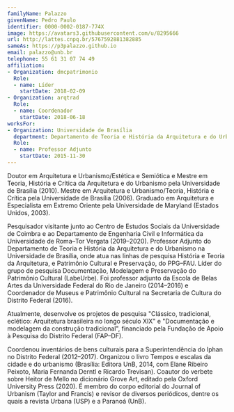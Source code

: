 ```yaml
---
familyName: Palazzo
givenName: Pedro Paulo
identifier: 0000-0002-0187-774X
image: https://avatars3.githubusercontent.com/u/8295666
url: http://lattes.cnpq.br/5767592881382885
sameAs: https://p3palazzo.github.io
email: palazzo@unb.br
telephone: 55 61 31 07 74 49
affiliation:
- Organization: dmcpatrimonio
  Role:
  - name: Líder
    startDate: 2018-02-09
- Organization: arqtrad
  Role:
  - name: Coordenador
    startDate: 2018-06-18
worksFor:
- Organization: Universidade de Brasília
  department: Departamento de Teoria e História da Arquitetura e do Urbanismo
  Role:
  - name: Professor Adjunto
    startDate: 2015-11-30
---
```


Doutor em Arquitetura e Urbanismo/Estética e Semiótica e Mestre em
Teoria, História e Crítica da Arquitetura e do Urbanismo pela
Universidade de Brasília (2010). Mestre em Arquitetura e
Urbanismo/Teoria, História e Crítica pela Universidade de Brasília (2006).
Graduado em Arquitetura e Especialista em Extremo Oriente pela
Universidade de Maryland (Estados Unidos, 2003).

Pesquisador visitante junto ao Centro de Estudos Sociais da Universidade
de Coimbra e ao Departamento de Engenharia Civil e Informática da
Universidade de Roma–Tor Vergata (2019–2020). Professor Adjunto do
Departamento de Teoria e História da Arquitetura e do Urbanismo na
Universidade de Brasília, onde atua nas linhas de pesquisa História e
Teoria da Arquitetura, e Patrimônio Cultural e Preservação, do PPG–FAU.
Líder do grupo de pesquisa Documentação, Modelagem e Preservação do
Patrimônio Cultural (LabeUrbe). Foi professor adjunto da Escola de Belas
Artes da Universidade Federal do Rio de Janeiro (2014–2016) e
Coordenador de Museus e Patrimônio Cultural na Secretaria de Cultura do
Distrito Federal (2016).

Atualmente, desenvolve os projetos de pesquisa "Clássico, tradicional,
eclético: Arquitetura brasileira no longo século XIX" e "Documentação e
modelagem da construção tradicional", financiado pela Fundação de Apoio
à Pesquisa do Distrito Federal (FAP–DF).

Coordenou inventários de bens culturais para a Superintendência do Iphan
no Distrito Federal (2012–2017). Organizou o livro Tempos e escalas da
cidade e do urbanismo (Brasília: Editora UnB, 2014, com Elane Ribeiro
Peixoto, Maria Fernanda Derntl e Ricardo Trevisan). Coautor do verbete
sobre Heitor de Mello no dicionário Grove Art, editado pela Oxford
University Press (2020). É membro do corpo editorial do Journal of
Urbanism (Taylor and Francis) e revisor de diversos periódicos, dentre
os quais a revista Urbana (USP) e a Paranoá (UnB).

